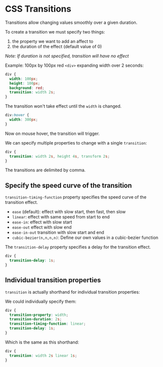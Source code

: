# CSS Transitions

Transitions allow changing values smoothly over a given duration.

To create a transition we must specify two things:
1. the property we want to add an affect to
2. the duration of the effect (default value of 0)

_Note: If duration is not specified, transition will have no effect_

Example: 100px by 100px red `<div>` expanding width over 2 seconds:
```css
div {
  width: 100px;
  height: 100px;
  background: red;
  transition: width 2s;
}
```
The transition won't take effect until the `width` is changed.
```css
div:hover {
  width: 300px;
}
```
Now on mouse hover, the transition will trigger.

We can specify multiple properties to change with a single `transition`:
```css
div {
  transition: width 2s, height 4s, transform 2s;
}
```
The transitions are delimited by comma.

## Specify the speed curve of the transition

`transition-timing-function` property specifies 
the speed curve of the transition effect.

- `ease` (default): effect with slow start, then fast, then slow
- `linear`: effect with same speed from start to end
- `ease-in`: effect with slow start
- `ease-out` effect with slow end
- `ease-in-out` transition with slow start and end
- `cubic-bezier(n,n,n,n)`: Define our own values in a cubic-bezier function

The `transition-delay` property specifies a delay for the transition effect.
```css
div {
  transition-delay: 1s;
}
```

## Individual transition properties

`transition` is actually shorthand for individual transition properties:

We could individually specify them:
```css
div {
  transition-property: width;
  transition-duration: 2s;
  transition-timing-function: linear;
  transition-delay: 1s;
}
```
Which is the same as this shorthand:
```css
div {
  transition: width 2s linear 1s;
}
```